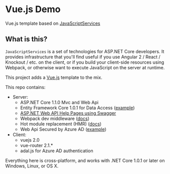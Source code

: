 # Vue.js Demo

Vue.js template based on [JavaScriptServices](https://github.com/aspnet/JavaScriptServices)

## What is this?

`JavaScriptServices` is a set of technologies for ASP.NET Core developers. It provides infrastructure that you'll find useful if you use Angular 2 / React / Knockout / etc. on the client, or if you build your client-side resources using Webpack, or otherwise want to execute JavaScript on the server at runtime.

This project adds a [Vue.js](https://vuejs.org) template to the mix.

This repo contains:

 * Server:
   * ASP.NET Core 1.1.0 Mvc and Web Api
   * Entity Framework Core 1.0.1 for Data Access ([example](https://docs.microsoft.com/en-us/aspnet/core/data/ef-mvc/intro))
   * [ASP.NET Web API Help Pages using Swagger](https://docs.microsoft.com/en-us/aspnet/core/tutorials/web-api-help-pages-using-swagger)
   * Webpack dev middleware ([docs](https://github.com/aspnet/JavaScriptServices/tree/dev/src/Microsoft.AspNetCore.SpaServices#webpack-dev-middleware))
   * Hot module replacement (HMR) ([docs](https://github.com/aspnet/JavaScriptServices/tree/dev/src/Microsoft.AspNetCore.SpaServices#webpack-hot-module-replacement))
   * Web Api Secured by Azure AD ([example](https://contos.io/protecting-a-net-core-api-with-azure-active-directory-59bbcd5b3429))
 * Client:
   * vuejs 2.0
   * vue-router 2.1.*
   * adal.js for Azure AD authentication

Everything here is cross-platform, and works with .NET Core 1.0.1 or later on Windows, Linux, or OS X.
